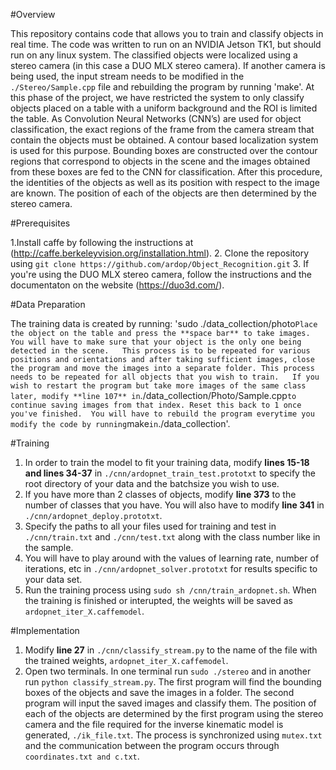 #Overview

This repository contains code that allows you to train and classify objects in real time. The code was written to run on an NVIDIA Jetson TK1, but should run on any linux system.
The classified objects were localized using a stereo camera (in this case a DUO MLX stereo camera). If another camera is being used, the input stream needs to be modified in the `./Stereo/Sample.cpp` file and rebuilding the program by running 'make'.
At this phase of the project, we have restricted the system to only classify objects placed on a table with a uniform background and the ROI is limited the table. 
As Convolution Neural Networks (CNN’s) are used for object classification, the exact regions of the frame from the camera stream that contain the objects must be obtained. A contour based localization system is used for this purpose. Bounding boxes are constructed over the contour regions that correspond to objects in the scene and the images obtained from these boxes are fed to the CNN for classification. After this procedure, the identities of the objects as well as its position with respect to the image are known. The position of each of the objects are then determined by the stereo camera.

#Prerequisites

1.Install caffe by following the instructions at (http://caffe.berkeleyvision.org/installation.html). 
2. Clone the repository using `git clone https://github.com/ardop/Object_Recognition.git`
3. If you're using the DUO MLX stereo camera, follow the instructions and the documentaton on the website (https://duo3d.com/).

#Data Preparation

The training data is created by running: 'sudo ./data_collection/photo`
Place the object on the table and press the **space bar** to take images. You will have to make sure that your object is the only one being detected in the scene.  
This process is to be repeated for various positions and orientations and after taking sufficient images, close the program and move the images into a separate folder. This process needs to be repeated for all objects that you wish to train.  
If you wish to restart the program but take more images of the same class later, modify **line 107** in `./data_collection/Photo/Sample.cpp` to continue saving images from that index. Reset this back to 1 once you've finished. 
You will have to rebuild the program everytime you modify the code by running `make` in `./data_collection'. 

#Training 

1. In order to train the model to fit your training data, modify **lines 15-18 and lines 34-37** in `./cnn/ardopnet_train_test.prototxt` to specify the root directory of your data and the batchsize you wish to use.
2. If you have more than 2 classes of objects, modify **line 373** to the number of classes that you have. You will also have to modify **line 341** in `./cnn/ardopnet_deploy.prototxt`.
3. Specify the paths to all your files used for training and test in `./cnn/train.txt` and `./cnn/test.txt` along with the class number like in the sample.
4. You will have to play around with the values of learning rate, number of iterations, etc in `./cnn/ardopnet_solver.prototxt` for results specific to your data set. 
5. Run the training process using `sudo sh /cnn/train_ardopnet.sh`. When the training is finished or interupted, the weights will be saved as `ardopnet_iter_X.caffemodel`.

#Implementation

1. Modify **line 27** in `./cnn/classify_stream.py` to the name of the file with the trained weights, `ardopnet_iter_X.caffemodel`.
2. Open two terminals. In one terminal run `sudo ./stereo` and in another run `python classify_stream.py`.
The first program will find the bounding boxes of the objects and save the images in a folder. The second program will input the saved images and classify them.
The position of each of the objects are determined by the first program using the stereo camera and the file required for the inverse kinematic model is generated, `./ik_file.txt`.
The process is synchronized using `mutex.txt` and the communication between the program occurs through `coordinates.txt and c.txt`. 
